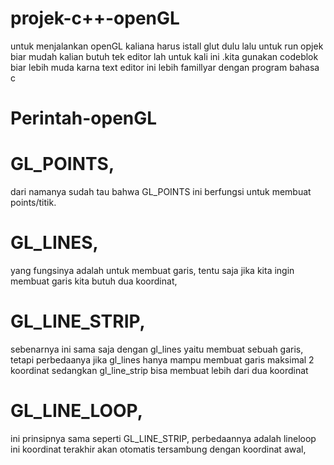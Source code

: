 # projek-c++-openGL

untuk menjalankan openGL kaliana harus istall glut dulu 
lalu untuk run opjek biar mudah kalian butuh tek editor
lah untuk kali ini .kita gunakan codeblok biar lebih muda 
karna text editor ini lebih famillyar dengan program bahasa c

# Perintah-openGL

# GL_POINTS, 
dari namanya sudah tau bahwa GL_POINTS ini berfungsi untuk
membuat points/titik.

# GL_LINES,
yang fungsinya adalah untuk membuat garis, tentu saja jika kita ingin
membuat garis kita butuh dua koordinat,

# GL_LINE_STRIP,
sebenarnya ini sama saja dengan gl_lines yaitu membuat sebuah
garis, tetapi perbedaanya jika gl_lines hanya mampu membuat garis maksimal 2
koordinat sedangkan gl_line_strip bisa membuat lebih dari dua koordinat

# GL_LINE_LOOP, 
ini prinsipnya sama seperti GL_LINE_STRIP, perbedaannya
adalah lineloop ini koordinat terakhir akan otomatis tersambung dengan koordinat
awal,
